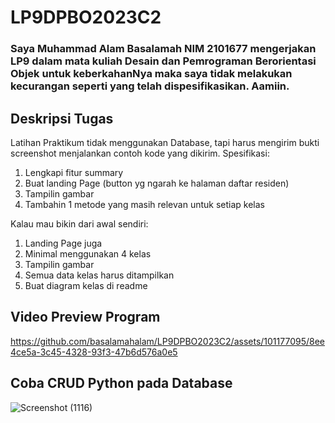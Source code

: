 # LP9DPBO2023C2
### Saya Muhammad Alam Basalamah NIM 2101677 mengerjakan LP9 dalam mata kuliah Desain dan Pemrograman Berorientasi Objek untuk keberkahanNya maka saya tidak melakukan kecurangan seperti yang telah dispesifikasikan. Aamiin.

## Deskripsi Tugas
Latihan Praktikum tidak menggunakan Database, tapi harus mengirim bukti screenshot menjalankan contoh kode yang dikirim.
Spesifikasi:
1. Lengkapi fitur summary
2. Buat landing Page (button yg ngarah ke halaman daftar residen)
3. Tampilin gambar
4. Tambahin 1 metode yang masih relevan untuk setiap kelas

Kalau mau bikin dari awal sendiri:
1. Landing Page juga
2. Minimal menggunakan 4 kelas
3. Tampilin gambar
4. Semua data kelas harus ditampilkan
5. Buat diagram kelas di readme

## Video Preview Program
https://github.com/basalamahalam/LP9DPBO2023C2/assets/101177095/8ee4ce5a-3c45-4328-93f3-47b6d576a0e5

## Coba CRUD Python pada Database
![Screenshot (1116)](https://github.com/basalamahalam/LP9DPBO2023C2/assets/101177095/58769ddf-d513-4ffa-8637-5749f684fe99)
